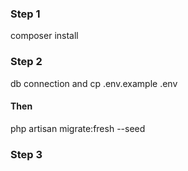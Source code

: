 <h3>
    Step 1
</h3>
<p>composer install</p>
<h3>
    Step 2
</h3>
<p> db connection and cp .env.example .env <h4>Then</h4> php artisan migrate:fresh --seed</p>
<h3>
    Step 3
</h3>
